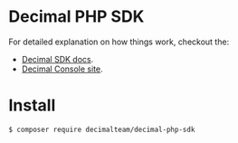 # Decimal PHP SDK

For detailed explanation on how things work, checkout the:

- [Decimal SDK docs](https://help.decimalchain.com/sdk/).
- [Decimal Console site](https://console.decimalchain.com/).

# Install

```bash
$ composer require decimalteam/decimal-php-sdk
```
